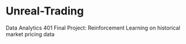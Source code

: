 # Unreal-Trading
Data Analytics 401 Final Project: Reinforcement Learning on historical market pricing data
